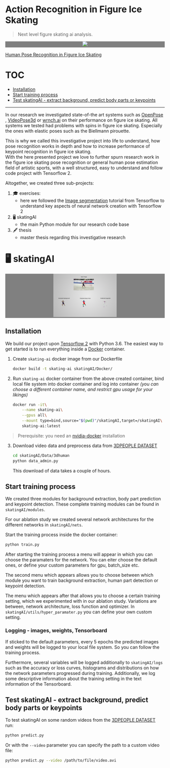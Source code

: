 # Action Recognition in Figure Ice Skating

> Next level figure skating ai analysis.

<p style="text-align:center; background-color: gray;"><img src="axel_paf.gif" width="200px"></p>

[Human Pose Recognition in Figure Ice Skating](#action-recognition-in-figure-ice-skating)

# TOC

- [Installation](#installation)
- [Start training process](#start-training-process)
- [Test skatingAI - extract background, predict body parts or keypoints](#test-skatingAI---extract-background,-predict-body-parts-or-keypoints)

---

In our research we investigated state-of-the art systems such as 
[OpenPose](https://github.com/CMU-Perceptual-Computing-Lab/openpose)
, [VideoPose3d](https://github.com/facebookresearch/VideoPose3D) or [wrnch.ai](https://wrnch.ai/) on 
their performance on figure ice skating. 
All systems we tested had problems with spins in figure ice skating. Especially the ones with 
elastic poses such as the Biellmann pirouette.

This is why we called this investigative project into life to understand, how pose recognition works in depth 
and how to increase performance of keypoint recognition in figure ice skating.  
With the here presented project we love to further spurn research work in the figure ice skating pose recognition or
general human pose estimation field of artistic sports, with a well structured, easy to understand and follow code project 
with Tensorflow 2.

Altogether, we created three sub-projects:

1) 🎓 exercises: 
    - here we followed the [Image segmentation](https://www.tensorflow.org/tutorials/images/segmentation) 
    tutorial from Tensorflow to understand key aspects of neural network creation with Tensorflow 2
2) 🖥️ skatingAI
    - the main Python module for our research code base
3) 🖋️ thesis
    - master thesis regarding this investigative research
    
    

# 🖥️ skatingAI

<p style="text-align:center; background-color: gray;"><img src="skatingAI/docs/img/alena_step_labeled2.png" width="200px"></p>

## Installation
We build our project upon [Tensorflow 2](https://www.tensorflow.org/) with Python 3.6. 
The easiest way to get started is to run everything inside a [Docker](https://docs.docker.com/) container.

1) Create `skating-ai` docker image from our Dockerfile
    ```bash
    docker build -t skating-ai skatingAI/Docker/
    ```
2) Run `skating-ai` docker container from the above created container, bind local file system into docker container 
and log into container *(you can choose a different container name, and restrict gpu usage for your likings)*
    ```bash
    docker run -it\
        --name skating-ai\
        --gpus all\
        --mount type=bind,source="$(pwd)"/skatingAI,target=/skatingAI\
        skating-ai:latest
    ```
> Prerequisite: you need an [nvidia-docker](https://github.com/NVIDIA/nvidia-docker) installation
>
3) Download video data and preprocess data from [3DPEOPLE DATASET](https://cv.iri.upc-csic.es/)
    ```bash
   cd skatingAI/Data/3dhuman
   python data_admin.py
   ```
   This download of data takes a couple of hours.


## Start training process
We created three modules for background extraction, body part prediction and keypoint detection.
These complete training modules can be found in `skatingAI/modules`.

For our ablation study we created several network architectures for the different networks in 
`skatingAI/nets`.

Start the training process inside the docker container:
```bash
python train.py
```
After starting the training process a menu will appear in which you can choose the paramaters for the network.
You can eiter choose the default ones, or define your custom parameters for gpu, batch_size etc.

The second menu which appears allows you to choose between which module you want to train background extraction, 
human part detection or keypoint detection.

The menu which appears after that allows you to choose a certain training setting, which we experimented with in our 
ablation study. Variations are between, network architecture, loss function and optimizer.
In `skatingAI/utils/hyper_paramater.py` you can define your own custom setting.

### Logging - images, weights, Tensorboard
If sticked to the default parameters, every 5 epochs the predicted images and weights will be logged to your local 
file system. So you can follow the training process.

Furthermore, several variables will be logged additionally to `skatingAI/logs` such as the accuracy or loss curves, 
histograms and distributions on how the network parameters progressed during training.
Additionally, we log some descriptive information about the training setting in the text information of the Tensorboard.


## Test skatingAI - extract background, predict body parts or keypoints
To test skatingAI on some random videos from the [3DPEOPLE DATASET](https://cv.iri.upc-csic.es/) run:
```bash
python predict.py
```
Or with the `--video` parameter you can specify the path to a custom video file:

```bash
python predict.py --video /path/to/file/video.avi
```






